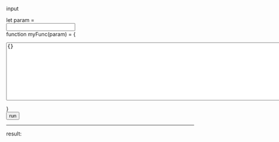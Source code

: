 input

let param =  
<input type="text" id="param"/>  
function myFunc(param) = {  
<textarea id='func' rows="10" cols="150"'>{}</textarea>  
}  
<button id='run' onclick='onRunClick()'>run</button>
<script>
let param = document.getElementById("param").value;
let func;
function onRunClick() = {
  func = eval('(param)=>{'+document.getElementById("func").value+'}');
  document.getElementById("result").innerHTML = func(param);
}
  
</script>
---
result:  
<div id='result' width='400' height='100'></div>
